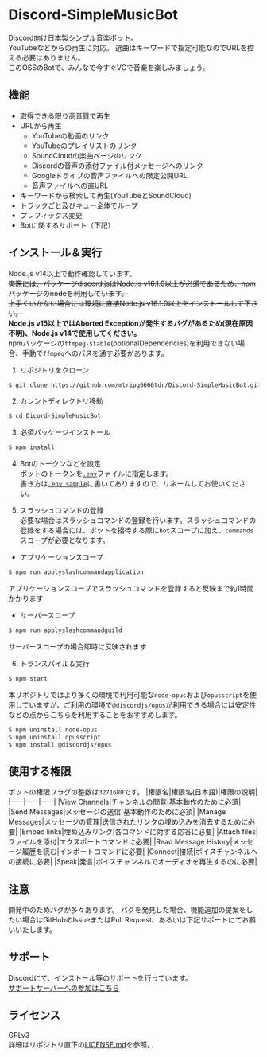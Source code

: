 # Discord-SimpleMusicBot
Discord向け日本製シンプル音楽ボット。  
YouTubeなどからの再生に対応。
選曲はキーワードで指定可能なのでURLを控える必要はありません。  
このOSSのBotで、みんなで今すぐVCで音楽を楽しみましょう。

## 機能
- 取得できる限り高音質で再生
- URLから再生
  - YouTubeの動画のリンク
  - YouTubeのプレイリストのリンク
  - SoundCloudの楽曲ページのリンク
  - Discordの音声の添付ファイル付メッセージへのリンク
  - Googleドライブの音声ファイルへの限定公開URL
  - 音声ファイルへの直URL
- キーワードから検索して再生(YouTubeとSoundCloud)
- トラックごと及びキュー全体でループ
- プレフィックス変更
- Botに関するサポート（下記）

## インストール＆実行
Node.js v14以上で動作確認しています。  
<s>実際には、パッケージdiscord.jsはNode.js v16.1.0以上が必須であるため、npmパッケージのnodeを利用しています。</s>  
<s>上手くいかない場合には環境に直接Node.js v16.1.0以上をインストールして下さい。</s>  
**Node.js v15以上ではAborted Exceptionが発生するバグがあるため(現在原因不明)、Node.js v14で使用してください。**  
npmパッケージの`ffmpeg-stable`(optionalDependencies)を利用できない場合、手動で`ffmpeg`へのパスを通す必要があります。    

1. リポジトリをクローン
```bash
$ git clone https://github.com/mtripg6666tdr/Discord-SimpleMusicBot.git
```

2. カレントディレクトリ移動
```bash
$ cd Dicord-SimpleMusicBot
```

3. 必須パッケージインストール
```bash
$ npm install
```

4. Botのトークンなどを設定  
ボットのトークンを[`.env`](.env)ファイルに指定します。  
書き方は[`.env.sample`](.env.sample)に書いてありますので、リネームしてお使いください。  

5. スラッシュコマンドの登録  
必要な場合はスラッシュコマンドの登録を行います。スラッシュコマンドの登録をする場合には、ボットを招待する際に`bot`スコープに加え、`commands`スコープが必要となります。
- アプリケーションスコープ
```bash
$ npm run applyslashcommandapplication
```
アプリケーションスコープでスラッシュコマンドを登録すると反映まで約1時間かかります  
- サーバースコープ
```bash
$ npm run applyslashcommandguild
```
サーバースコープの場合即時に反映されます

6. トランスパイル＆実行
```bash
$ npm start
```

本リポジトリではより多くの環境で利用可能な`node-opus`および`opusscript`を使用していますが、ご利用の環境で`@discordjs/opus`が利用できる場合には安定性などの点からこちらを利用することをおすすめします。
```bash
$ npm uninstall node-opus
$ npm uninstall opusscript
$ npm install @discordjs/opus
```
## 使用する権限
ボットの権限フラグの整数は`3271680`です。
|権限名|権限名(日本語)|権限の説明|
|----|----|----|
|View Channels|チャンネルの閲覧|基本動作のために必須|
|Send Messages|メッセージの送信|基本動作のために必須|
|Manage Messages|メッセージの管理|送信されたリンクの埋め込みを消去するために必要|
|Embed links|埋め込みリンク|各コマンドに対する応答に必要|
|Attach files|ファイルを添付|エクスポートコマンドに必要|
|Read Message History|メッセージ履歴を読む|インポートコマンドに必要|
|Connect|接続|ボイスチャンネルへの接続に必要|
|Speak|発言|ボイスチャンネルでオーディオを再生するのに必要|

## 注意
開発中のためバグが多々あります。
バグを発見した場合、機能追加の提案をしたい場合はGitHubのIssueまたはPull Request、あるいは下記サポートにてお願いいたします。

## サポート
Discordにて、インストール等のサポートを行っています。  
[サポートサーバーへの参加はこちら](https://discord.gg/7DrAEXBMHe)

## ライセンス
GPLv3  
詳細はリポジトリ直下の[LICENSE.md](LICENSE.md)を参照。
